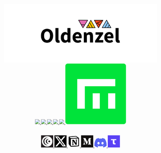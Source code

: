 <div align=center>
<img src="https://github.com/Oldenzel/Oldenzel/blob/main/Oldenz22el-BG.png%20.png">
<br>

<a href="https://testnet.side.explorers.guru/validator/bcvaloper1yygv0q9a6yfpzkxarnn4s2mu2s8lue7aqv44fm">
    <img src="https://pbs.twimg.com/profile_images/1666366346492542977/ywO_kmkx_200x200.jpg">
</a>
<a href="https://scan.initia.tech/initiation-1/validators/initvaloper10rem5g6ygjmzvmfpmavvxt5wnnkvtejnj093x7">
    <img src="https://pbs.twimg.com/profile_images/1604751287618113536/ayyW6i94_200x200.jpg">
</a>
<a href="https://lava.explorers.guru/validator/lava@valoper1lfyn90k5m7qljm2wp7l5ct25htf7j339tsn90k">
    <img src="https://pbs.twimg.com/profile_images/1628433459977850882/l4oqDz8R_200x200.jpg">
</a>
<a href="https://testnet.ping.pub/nillion/staking/nillionvaloper1kf2lnzt6xhay5q76fdz2rd96yhyjk5dgmtnrq7">
    <img src="https://pbs.twimg.com/profile_images/1464770850293534720/AdOJJAHw_200x200.jpg">
</a>
<a href="https://socotra.mcnscan.io/chain/2o7k5CsYB85Fb1dimdrkwhHCeGeZ1gpXq1srgT3FTTr1wNvdrP">
    <img src="https://pbs.twimg.com/profile_images/1660629238372790273/zmyiq2yj_200x200.jpg">
</a>
<a href="https://testnet.itrocket.net/empower/staking/empowervaloper18t62ldkfaqudtkv8ulk2vn9nlpfysvf90hj99v">
    <img src="https://github.com/Oldenzel/Oldenzel/blob/main/empower.png">
</a>
<br>
</div>
<br>
<div align=center>
    <br>
<a href="https://www.moti.bio/Oldenzel" hspace=10>
    <img src="https://github.com/Oldenzel/Oldenzel/blob/main/images%20(2).jfif" width=40>
</a>
<a href="https://x.com/Oldenzela">
    <img src="https://github.com/Oldenzel/Oldenzel/blob/main/Twitter%20logo.png" width=40>
</a>
<a href="https://voracious-walk-472.notion.site/Oldenzel-5a0d01db335841aeb31a1ae7bc58791a">
    <img src="https://github.com/Oldenzel/Oldenzel/blob/main/Notion_app_logo.png" width=40>
</a>
<a href="https://medium.com/@Oldenzel">
    <img src="https://github.com/Oldenzel/Oldenzel/blob/main/1200px-Medium_logo_Monogram.svg.png" width=40>
</a>
<a href="https://discord.com/users/961421832026742834">
    <img src="https://github.com/Oldenzel/Oldenzel/blob/main/636e0a6a49cf127bf92de1e2_icon_clyde_blurple_RGB.png" width=40>
</a>
<a href="https://teletype.in/@oldenzel">
    <img src="https://github.com/Oldenzel/Oldenzel/blob/main/images%20(1).png" width=40>
</a>
</div>

